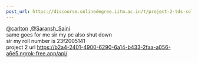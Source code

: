 ```yaml
---
post_url: https://discourse.onlinedegree.iitm.ac.in/t/project-2-tds-solver-discussion-thread/169029/457
---
```

[@carlton](/u/carlton) ,[@Saransh\_Saini](/u/saransh_saini)  
same goes for me sir my pc also shut down  
sir my roll number is 23f2005141  
project 2 url <https://b2a4-2401-4900-6290-6a14-b433-2faa-a056-a6e5.ngrok-free.app/api/>